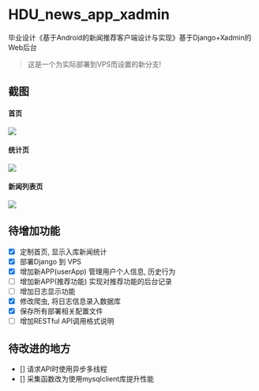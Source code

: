 # HDU_news_app_xadmin


毕业设计《基于Android的新闻推荐客户端设计与实现》基于Django+Xadmin的Web后台

> 这是一个为实际部署到VPS而设置的新分支!

## 截图

#### 首页
![](https://pic-1253509712.cos.ap-shanghai.myqcloud.com/20190513113613.png)
#### 统计页 
![](https://pic-1253509712.cos.ap-shanghai.myqcloud.com/20190513113858.png)

#### 新闻列表页
![](https://pic-1253509712.cos.ap-shanghai.myqcloud.com/20190513113646.png)

## 待增加功能
- [x] 定制首页, 显示入库新闻统计
- [x] 部署Django 到 VPS
- [x] 增加新APP(userApp) 管理用户个人信息, 历史行为
- [ ] 增加新APP(推荐功能) 实现对推荐功能的后台记录
- [ ] 增加日志显示功能
- [x] 修改爬虫, 将日志信息录入数据库
- [x] 保存所有部署相关配置文件
- [ ] 增加RESTful API调用格式说明 

## 待改进的地方
- [] 请求API时使用异步多线程
- [] 采集函数改为使用mysqlclient库提升性能

 
